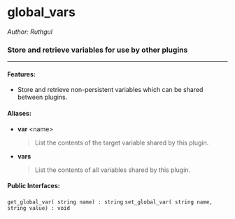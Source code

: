 # global_vars

*Author: Ruthgul*<br />

### Store and retrieve variables for use by other plugins

------

#### Features:

- Store and retrieve non-persistent variables which can be shared between plugins.

#### Aliases:
- **var** \<name>
  > List the contents of the target variable shared by this plugin.

- **vars**
  > List the contents of all variables shared by this plugin.

#### Public Interfaces:
`get_global_var( string name) : string`
`set_global_var( string name, string value) : void`

